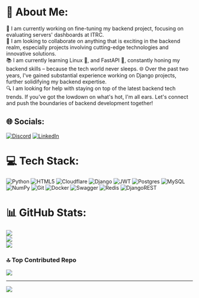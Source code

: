 # 💫 About Me:
🚀 I am currently working on fine-tuning my backend project, focusing on evaluating servers' dashboards at ITRC.<br>🤝 I am looking to collaborate on anything that is exciting in the backend realm, especially projects involving cutting-edge technologies and innovative solutions.<br>📚 I am currently learning Linux 🐧, and FastAPI 🚀, constantly honing my backend skills – because the tech world never sleeps. 🌐 Over the past two years, I've gained substantial experience working on Django projects, further solidifying my backend expertise.<br>🔍 I am looking for help with staying on top of the latest backend tech trends. If you've got the lowdown on what's hot, I'm all ears. Let's connect and push the boundaries of backend development together!


## 🌐 Socials:
[![Discord](https://img.shields.io/badge/Discord-%237289DA.svg?logo=discord&logoColor=white)](https://discord.gg/https://discord.com/invite/1109501913122230444) [![LinkedIn](https://img.shields.io/badge/LinkedIn-%230077B5.svg?logo=linkedin&logoColor=white)](https://linkedin.com/in/https://www.linkedin.com/in/sajad-fallahdoost/) 

# 💻 Tech Stack:
![Python](https://img.shields.io/badge/python-3670A0?style=for-the-badge&logo=python&logoColor=ffdd54) ![HTML5](https://img.shields.io/badge/html5-%23E34F26.svg?style=for-the-badge&logo=html5&logoColor=white) ![Cloudflare](https://img.shields.io/badge/Cloudflare-F38020?style=for-the-badge&logo=Cloudflare&logoColor=white) ![Django](https://img.shields.io/badge/django-%23092E20.svg?style=for-the-badge&logo=django&logoColor=white) ![JWT](https://img.shields.io/badge/JWT-black?style=for-the-badge&logo=JSON%20web%20tokens) ![Postgres](https://img.shields.io/badge/postgres-%23316192.svg?style=for-the-badge&logo=postgresql&logoColor=white) ![MySQL](https://img.shields.io/badge/mysql-4479A1.svg?style=for-the-badge&logo=mysql&logoColor=white) ![NumPy](https://img.shields.io/badge/numpy-%23013243.svg?style=for-the-badge&logo=numpy&logoColor=white) ![Git](https://img.shields.io/badge/git-%23F05033.svg?style=for-the-badge&logo=git&logoColor=white) ![Docker](https://img.shields.io/badge/docker-%230db7ed.svg?style=for-the-badge&logo=docker&logoColor=white) ![Swagger](https://img.shields.io/badge/-Swagger-%23Clojure?style=for-the-badge&logo=swagger&logoColor=white) ![Redis](https://img.shields.io/badge/redis-%23DD0031.svg?style=for-the-badge&logo=redis&logoColor=white) ![DjangoREST](https://img.shields.io/badge/DJANGO-REST-ff1709?style=for-the-badge&logo=django&logoColor=white&color=ff1709&labelColor=gray)
# 📊 GitHub Stats:
![](https://github-readme-stats.vercel.app/api?username=sajadfallahdoost&theme=calm_pink&hide_border=false&include_all_commits=false&count_private=false)<br/>
![](https://github-readme-streak-stats.herokuapp.com/?user=sajadfallahdoost&theme=calm_pink&hide_border=false)<br/>
![](https://github-readme-stats.vercel.app/api/top-langs/?username=sajadfallahdoost&theme=calm_pink&hide_border=false&include_all_commits=false&count_private=false&layout=compact)

### 🔝 Top Contributed Repo
![](https://github-contributor-stats.vercel.app/api?username=sajadfallahdoost&limit=5&theme=codeSTACKr&combine_all_yearly_contributions=true)


---
[![](https://visitcount.itsvg.in/api?id=sajadfallahdoost&icon=0&color=0)](https://visitcount.itsvg.in)

<!-- Proudly created with GPRM ( https://gprm.itsvg.in ) -->
